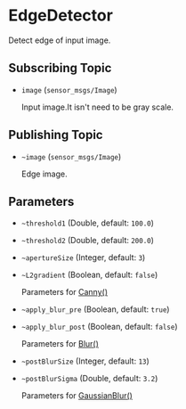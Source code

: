 # EdgeDetector
Detect edge of input image.

## Subscribing Topic
* `image` (`sensor_msgs/Image`)

  Input image.It isn't need to be gray scale.

## Publishing Topic
* `~image` (`sensor_msgs/Image`)

  Edge image.

## Parameters
* `~threshold1` (Double, default: `100.0`)
* `~threshold2` (Double, default: `200.0`)
* `~apertureSize` (Integer, default: `3`)
* `~L2gradient` (Boolean, default: `false`)

  Parameters for [Canny()](http://docs.opencv.org/2.4/modules/imgproc/doc/feature_detection.html#canny)

* `~apply_blur_pre` (Boolean, default: `true`)
* `~apply_blur_post` (Boolean, default: `false`)

  Parameters for [Blur()](http://docs.opencv.org/2.4/modules/imgproc/doc/filtering.html#blur)

* `~postBlurSize` (Integer, default: `13`)
* `~postBlurSigma` (Double, default: `3.2`)

  Parameters for [GaussianBlur()](http://docs.opencv.org/2.4/modules/imgproc/doc/filtering.html#gaussianblur)
